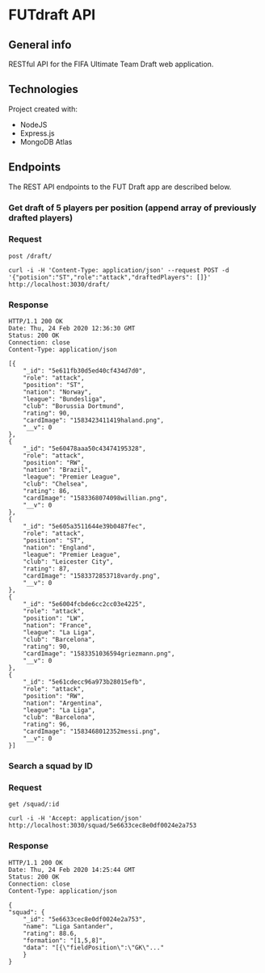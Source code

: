 # FUTdraft API

## General info
RESTful API for the FIFA Ultimate Team Draft web application.
	
## Technologies
Project created with:
* NodeJS
* Express.js
* MongoDB Atlas
	
## Endpoints

The REST API endpoints to the FUT Draft app are described below.

### Get draft of 5 players per position (append array of previously drafted players)

### Request 

`post /draft/`

    curl -i -H 'Content-Type: application/json' --request POST -d '{"potision":"ST","role":"attack","draftedPlayers": []}' http://localhost:3030/draft/

### Response

    HTTP/1.1 200 OK
    Date: Thu, 24 Feb 2020 12:36:30 GMT
    Status: 200 OK
    Connection: close
    Content-Type: application/json

    [{
        "_id": "5e611fb30d5ed40cf434d7d0",
        "role": "attack",
        "position": "ST",
        "nation": "Norway",
        "league": "Bundesliga",
        "club": "Borussia Dortmund",
        "rating": 90,
        "cardImage": "1583423411419haland.png",
        "__v": 0
    },
    {
        "_id": "5e60478aaa50c43474195328",
        "role": "attack",
        "position": "RW",
        "nation": "Brazil",
        "league": "Premier League",
        "club": "Chelsea",
        "rating": 86,
        "cardImage": "1583368074098willian.png",
        "__v": 0
    },
    {
        "_id": "5e605a3511644e39b0487fec",
        "role": "attack",
        "position": "ST",
        "nation": "England",
        "league": "Premier League",
        "club": "Leicester City",
        "rating": 87,
        "cardImage": "1583372853718vardy.png",
        "__v": 0
    },
    {
        "_id": "5e6004fcbde6cc2cc03e4225",
        "role": "attack",
        "position": "LW",
        "nation": "France",
        "league": "La Liga",
        "club": "Barcelona",
        "rating": 90,
        "cardImage": "1583351036594griezmann.png",
        "__v": 0
    },
    {
        "_id": "5e61cdecc96a973b28015efb",
        "role": "attack",
        "position": "RW",
        "nation": "Argentina",
        "league": "La Liga",
        "club": "Barcelona",
        "rating": 96,
        "cardImage": "1583468012352messi.png",
        "__v": 0
    }]

### Search a squad by ID

### Request 

`get /squad/:id`

    curl -i -H 'Accept: application/json' http://localhost:3030/squad/5e6633cec8e0df0024e2a753

### Response

    HTTP/1.1 200 OK
    Date: Thu, 24 Feb 2020 14:25:44 GMT
    Status: 200 OK
    Connection: close
    Content-Type: application/json

    {
    "squad": {
        "_id": "5e6633cec8e0df0024e2a753",
        "name": "Liga Santander",
        "rating": 88.6,
        "formation": "[1,5,8]",
        "data": "[{\"fieldPosition\":\"GK\"..."
    	}
    }



